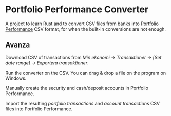 # Portfolio Performance Converter

A project to learn Rust and to convert CSV files from banks into [Portfolio Performance](https://www.portfolio-performance.info/) CSV format, for when the built-in conversions are not enough.

## Avanza

Download CSV of transactions from *Min ekonomi -> Transaktioner -> [Set date range] -> Exportera transaktioner*.

Run the converter on the CSV. You can drag & drop a file on the program on Windows.

Manually create the security and cash/deposit accounts in Portfolio Performance.

Import the resulting *portfolio transactions* and *account transactions* CSV files into Portfolio Performance.